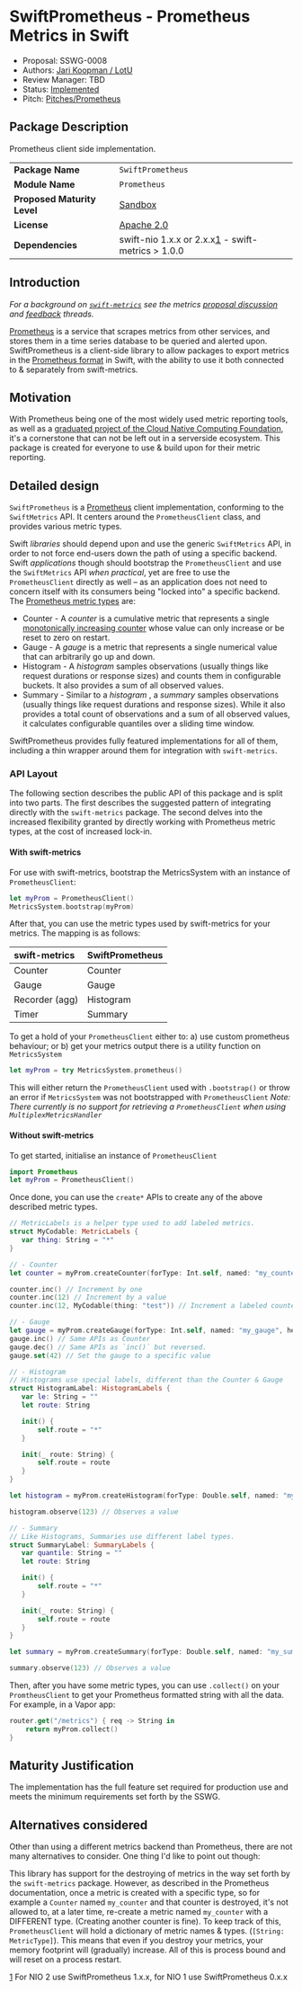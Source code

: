 # SwiftPrometheus - Prometheus Metrics in Swift

* Proposal: SSWG-0008
* Authors: [Jari Koopman / LotU](https://github.com/MrLotU)
* Review Manager: TBD
* Status:  [Implemented ](https://github.com/MrLotU/SwiftPrometheus/)
* Pitch: [Pitches/Prometheus](https://forums.swift.org/t/client-side-prometheus-implementation/18098/)

## Package Description

Prometheus client side implementation.

|  |  |
| :--- | :--- |
| **Package Name** | `SwiftPrometheus` |
| **Module Name** | `Prometheus` |
| **Proposed Maturity Level** | [Sandbox](https://github.com/swift-server/sswg/blob/master/process/incubation.md#process-diagram) |
| **License** | [Apache 2.0](https://github.com/MrLotU/SwiftPrometheus/blob/master/LICENSE) |
| **Dependencies** | swift-nio 1.x.x or 2.x.x[1](0008-swift-prometheus.md#footnote_1) - swift-metrics &gt; 1.0.0 |

## Introduction

_For a background on_ [_`swift-metrics`_](https://github.com/apple/swift-metrics) _see the metrics_ [_proposal discussion_](https://forums.swift.org/t/discussion-server-metrics-api/19600) _and_ [_feedback_](https://forums.swift.org/t/feedback-server-metrics-api/21353) _threads._

[Prometheus](https://prometheus.io) is a service that scrapes metrics from other services, and stores them in a time series database to be queried and alerted upon. SwiftPrometheus is a client-side library to allow packages to export metrics in the [Prometheus format](https://openmetrics.io) in Swift, with the ability to use it both connected to & separately from swift-metrics.

## Motivation

With Prometheus being one of the most widely used metric reporting tools, as well as a [graduated project of the Cloud Native Computing Foundation](https://www.cncf.io/announcement/2018/08/09/prometheus-graduates/), it's a cornerstone that can not be left out in a serverside ecosystem. This package is created for everyone to use & build upon for their metric reporting.

## Detailed design

`SwiftPrometheus` is a [Prometheus](https://prometheus.io) client implementation, conforming to the `SwiftMetrics` API. It centers around the `PrometheusClient` class, and provides various metric types.

Swift _libraries_ should depend upon and use the generic `SwiftMetrics` API, in order to not force end-users down the path of using a specific backend. Swift _applications_ though should bootstrap the `PrometheusClient` and use the `SwiftMetrics` API _when practical_, yet are free to use the `PrometheusClient` directly as well – as an application does not need to concern itself with its consumers being "locked into" a specific backend. The [Prometheus metric types](https://www.prometheus.io/docs/concepts/metric_types/) are:

* Counter - A  _counter_  is a cumulative metric that represents a single [monotonically increasing counter](https://en.wikipedia.org/wiki/Monotonic_function) whose value can only increase or be reset to zero on restart.
* Gauge - A  _gauge_  is a metric that represents a single numerical value that can arbitrarily go up and down.
* Histogram - A  _histogram_  samples observations \(usually things like request durations or response sizes\) and counts them in configurable buckets. It also provides a sum of all observed values.
* Summary - Similar to a  _histogram_ , a  _summary_  samples observations \(usually things like request durations and response sizes\). While it also provides a total count of observations and a sum of all observed values, it calculates configurable quantiles over a sliding time window.

SwiftPrometheus provides fully featured implementations for all of them, including a thin wrapper around them for integration with `swift-metrics`.

### API Layout

The following section describes the public API of this package and is split into two parts. The first describes the suggested pattern of integrating directly with the `swift-metrics` package. The second delves into the increased flexibility granted by directly working with Prometheus metric types, at the cost of increased lock-in.

#### With swift-metrics

For use with swift-metrics, bootstrap the MetricsSystem with an instance of `PrometheusClient`:

```swift
let myProm = PrometheusClient()
MetricsSystem.bootstrap(myProm)
```

After that, you can use the metric types used by swift-metrics for your metrics. The mapping is as follows:

| swift-metrics | SwiftPrometheus |
| :--- | :--- |
| Counter | Counter |
| Gauge | Gauge |
| Recorder \(agg\) | Histogram |
| Timer | Summary |

To get a hold of your `PrometheusClient` either to: a\) use custom prometheus behaviour; or b\) get your metrics output there is a utility function on `MetricsSystem`

```swift
let myProm = try MetricsSystem.prometheus()
```

This will either return the `PrometheusClient` used with `.bootstrap()` or throw an error if `MetricsSystem` was not bootstrapped with `PrometheusClient` _Note: There currently is no support for retrieving a `PrometheusClient` when using `MultiplexMetricsHandler`_

#### Without swift-metrics

To get started, initialise an instance of `PrometheusClient`

```swift
import Prometheus
let myProm = PrometheusClient()
```

Once done, you can use the `create*` APIs to create any of the above described metric types.

```swift
// MetricLabels is a helper type used to add labeled metrics.
struct MyCodable: MetricLabels {
   var thing: String = "*"
}

// - Counter
let counter = myProm.createCounter(forType: Int.self, named: "my_counter", helpText: "Just a counter", initialValue: 42, withLabelType: MyCodable.self)

counter.inc() // Increment by one
counter.inc(12) // Increment by a value
counter.inc(12, MyCodable(thing: "test")) // Increment a labeled counter

// - Gauge
let gauge = myProm.createGauge(forType: Int.self, named: "my_gauge", helpText: "Just a gauge", initialValue: 42, withLabelType: MyCodable.self)
gauge.inc() // Same APIs as Counter
gauge.dec() // Same APIs as `inc()` but reversed.
gauge.set(42) // Set the gauge to a specific value

// - Histogram
// Histograms use special labels, different than the Counter & Gauge
struct HistogramLabel: HistogramLabels {
   var le: String = ""
   let route: String

   init() {
       self.route = "*"
   }

   init(_ route: String) {
       self.route = route
   }
}

let histogram = myProm.createHistogram(forType: Double.self, named: "my_histogram", helpText: "Just a histogram", labels: HistogramLabel.self)

histogram.observe(123) // Observes a value

// - Summary
// Like Histograms, Summaries use different label types.
struct SummaryLabel: SummaryLabels {
   var quantile: String = ""
   let route: String

   init() {
       self.route = "*"
   }

   init(_ route: String) {
       self.route = route
   }
}

let summary = myProm.createSummary(forType: Double.self, named: "my_summary", helpText: "Just a summary", labels: SummaryLabel.self)

summary.observe(123) // Observes a value
```

Then, after you have some metric types, you can use `.collect()` on your `PromtheusClient` to get your Prometheus formatted string with all the data. For example, in a Vapor app:

```swift
router.get("/metrics") { req -> String in 
    return myProm.collect()
}
```

## Maturity Justification

The implementation has the full feature set required for production use and meets the minimum requirements set forth by the SSWG.

## Alternatives considered

Other than using a different metrics backend than Prometheus, there are not many alternatives to consider. One thing I'd like to point out though:

This library has support for the destroying of metrics in the way set forth by the `swift-metrics` package. However, as described in the Prometheus documentation, once a metric is created with a specific type, so for example a `Counter` named `my_counter` and that counter is destroyed, it's not allowed to, at a later time, re-create a metric named `my_counter` with a DIFFERENT type. \(Creating another counter is fine\). To keep track of this, `PrometheusClient` will hold a dictionary of metric names & types. \(`[String: MetricType]`\). This means that even if you destroy your metrics, your memory footprint will \(gradually\) increase. All of this is process bound and will reset on a process restart.

[1](0008-swift-prometheus.md) For NIO 2 use SwiftPrometheus 1.x.x, for NIO 1 use SwiftPrometheus 0.x.x

